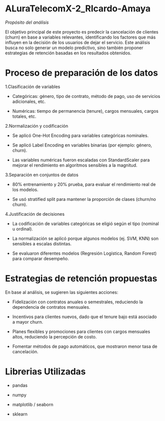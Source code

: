 # ALuraTelecomX-2_RIcardo-Amaya
*Propósito del análisis*

El objetivo principal de este proyecto es predecir la cancelación de clientes (churn) en base a variables relevantes, identificando los factores que más influyen en la decisión de los usuarios de dejar el servicio.
Este análisis busca no solo generar un modelo predictivo, sino también proponer estrategias de retención basadas en los resultados obtenidos.

 # Proceso de preparación de los datos

1.Clasificación de variables

* Categóricas: género, tipo de contrato, método de pago, uso de servicios adicionales, etc.

* Numéricas: tiempo de permanencia (tenure), cargos mensuales, cargos totales, etc.

2.Normalización y codificación

* Se aplicó One-Hot Encoding para variables categóricas nominales.

* Se aplicó Label Encoding en variables binarias (por ejemplo: género, churn).

* Las variables numéricas fueron escaladas con StandardScaler para mejorar el rendimiento en algoritmos sensibles a la magnitud.

3.Separación en conjuntos de datos

* 80% entrenamiento y 20% prueba, para evaluar el rendimiento real de los modelos.

* Se usó stratified split para mantener la proporción de clases (churn/no churn).

4.Justificación de decisiones

* La codificación de variables categóricas se eligió según el tipo (nominal u ordinal).

* La normalización se aplicó porque algunos modelos (ej. SVM, KNN) son sensibles a escalas distintas.

* Se evaluaron diferentes modelos (Regresión Logística, Random Forest) para comparar desempeño.

# Estrategias de retención propuestas

En base al análisis, se sugieren las siguientes acciones:

* Fidelización con contratos anuales o semestrales, reduciendo la dependencia de contratos mensuales.

* Incentivos para clientes nuevos, dado que el tenure bajo está asociado a mayor churn.

* Planes flexibles y promociones para clientes con cargos mensuales altos, reduciendo la percepción de costo.

* Fomentar métodos de pago automáticos, que mostraron menor tasa de cancelación.

# Librerias Utilizadas
* pandas

* numpy

* matplotlib / seaborn

* sklearn
